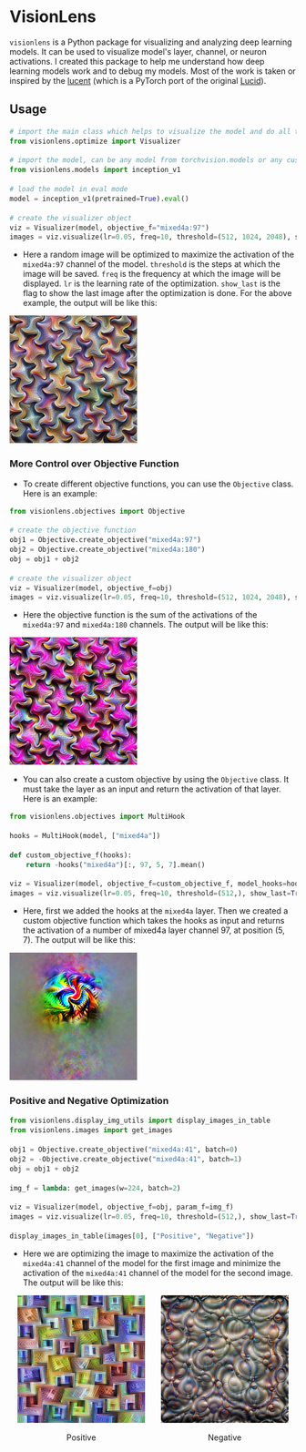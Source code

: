 # VisionLens

`visionlens` is a Python package for visualizing and analyzing deep learning models. It can be used to visualize model's layer, channel, or neuron activations. I created this package to help me understand how deep learning models work and to debug my models. Most of the work is taken or inspired by the [lucent](https://github.com/greentfrapp/lucent/tree/dev) (which is a PyTorch port of the original [Lucid](https://github.com/tensorflow/lucid)).

## Usage

```python
# import the main class which helps to visualize the model and do all the optimization and plot
from visionlens.optimize import Visualizer

# import the model, can be any model from torchvision.models or any custom model
from visionlens.models import inception_v1

# load the model in eval mode
model = inception_v1(pretrained=True).eval()

# create the visualizer object
viz = Visualizer(model, objective_f="mixed4a:97")
images = viz.visualize(lr=0.05, freq=10, threshold=(512, 1024, 2048), show_last=True)
```

- Here a random image will be optimized to maximize the activation of the `mixed4a:97` channel of the model. `threshold` is the steps at which the image will be saved. `freq` is the frequency at which the image will be displayed. `lr` is the learning rate of the optimization. `show_last` is the flag to show the last image after the optimization is done. For the above example, the output will be like this:

![image](./images/mixed4a:97_512.png)

### More Control over Objective Function

- To create different objective functions, you can use the `Objective` class. Here is an example:

```python
from visionlens.objectives import Objective

# create the objective function
obj1 = Objective.create_objective("mixed4a:97")
obj2 = Objective.create_objective("mixed4a:180")
obj = obj1 + obj2

# create the visualizer object
viz = Visualizer(model, objective_f=obj)
images = viz.visualize(lr=0.05, freq=10, threshold=(512, 1024, 2048), show_last=True)
```

- Here the objective function is the sum of the activations of the `mixed4a:97` and `mixed4a:180` channels. The output will be like this:

![image](./images/mixed4a:97+mixed4a:180_512.png)

- You can also create a custom objective by using the `Objective` class. It must take the layer as an input and return the activation of that layer. Here is an example:

```python
from visionlens.objectives import MultiHook

hooks = MultiHook(model, ["mixed4a"])

def custom_objective_f(hooks):
    return -hooks("mixed4a")[:, 97, 5, 7].mean()

viz = Visualizer(model, objective_f=custom_objective_f, model_hooks=hooks)
images = viz.visualize(lr=0.05, freq=10, threshold=(512,), show_last=True)
```

- Here, first we added the hooks at the `mixed4a` layer. Then we created a custom objective function which takes the hooks as input and returns the activation of a number of mixed4a layer channel 97, at position (5, 7). The output will be like this:

![image](./images/mixed4a:97:5:7.png)

### Positive and Negative Optimization

```python
from visionlens.display_img_utils import display_images_in_table
from visionlens.images import get_images

obj1 = Objective.create_objective("mixed4a:41", batch=0)
obj2 = -Objective.create_objective("mixed4a:41", batch=1)
obj = obj1 + obj2

img_f = lambda: get_images(w=224, batch=2)

viz = Visualizer(model, objective_f=obj, param_f=img_f)
images = viz.visualize(lr=0.05, freq=10, threshold=(512,), show_last=True)

display_images_in_table(images[0], ["Positive", "Negative"])
```
- Here we are optimizing the image to maximize the activation of the `mixed4a:41` channel of the model for the first image and minimize the activation of the `mixed4a:41` channel of the model for the second image. The output will be like this:

<div style="display: flex; justify-content: space-around;">
  <div style="text-align: center;">
    <img src="./images/mixed4a:41_512_positive.png" alt="Positive" >
    <p>Positive</p>
  </div>
  <div style="text-align: center;">
    <img src="./images/mixed4a:41_512_negative.png" alt="Negative" >
    <p>Negative</p>
  </div>
</div>